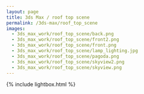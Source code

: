```yaml
---
layout: page
title: 3ds Max / roof top scene
permalink: /3ds-max/roof_top_scene
images:
  - 3ds_max_work/roof_top_scene/back.png
  - 3ds_max_work/roof_top_scene/front2.png
  - 3ds_max_work/roof_top_scene/front.png
  - 3ds_max_work/roof_top_scene/lamp_lighting.jpg
  - 3ds_max_work/roof_top_scene/pagoda.png
  - 3ds_max_work/roof_top_scene/skyview2.png
  - 3ds_max_work/roof_top_scene/skyview.png
---
```


{% include lightbox.html %}

